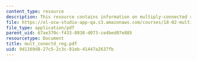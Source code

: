 ```yaml
---
content_type: resource
description: This resource contains information on multiply-connected regions & topology.
file: https://ol-ocw-studio-app-qa.s3.amazonaws.com/courses/18-02-multivariable-calculus-spring-2006/9d1169d827c52c3c81eb41447a2637fb_mult_conectd_reg.pdf
file_type: application/pdf
parent_uid: 67ae370c-f433-8938-d073-ce4bed07e885
resourcetype: Document
title: mult_conectd_reg.pdf
uid: 9d1169d8-27c5-2c3c-81eb-41447a2637fb
---
```

